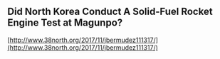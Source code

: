 ## Did North Korea Conduct A Solid-Fuel Rocket Engine Test at Magunpo?
  
  [http://www.38north.org/2017/11/jbermudez111317/](http://www.38north.org/2017/11/jbermudez111317/)